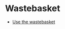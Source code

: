 # Wastebasket

- [Use the wastebasket](https://terrytao.wordpress.com/career-advice/use-the-wastebasket/)